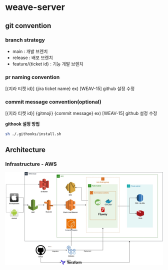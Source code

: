 # weave-server

## git convention

### branch strategy

- main : 개발 브렌치
- release : 배포 브렌치
- feature/{ticket id} : 기능 개발 브렌치

### pr naming convention 
[{지라 티켓 id}] {jira ticket name}
ex) [WEAV-15] github 설정 수정

### commit message convention(optional)

[{지라 티켓 id}] {gitmoji} {commit message}
ex) [WEAV-15] github 설정 수정

**githook 설정 방법**
```bash
sh ./.githooks/install.sh
```

## Architecture

### Infrastructure - AWS

![weave-infra.jpg](./docs/weave-infra.jpg)
